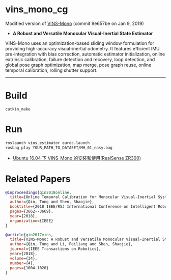 # vins_mono_cg

Modified version of [VINS-Mono](https://github.com/HKUST-Aerial-Robotics/VINS-Mono) (commit 9e657be on Jan 9, 2019)

* **A Robust and Versatile Monocular Visual-Inertial State Estimator**

VINS-Mono uses an optimization-based sliding window formulation for providing high-accuracy visual-inertial odometry. It features efficient IMU pre-integration with bias correction, automatic estimator initialization, online extrinsic calibration, failure detection and recovery, loop detection, and global pose graph optimization, map merge, pose graph reuse, online temporal calibration, rolling shutter support.

-----

# Build

```
catkin_make
```

# Run

```sh
roslaunch vins_estimator euroc.launch
rosbag play YOUR_PATH_TO_DATASET/MH_01_easy.bag
```

* [Ubuntu 16.04 下 VINS-Mono 的安装和使用(RealSense ZR300)](https://blog.csdn.net/u011178262/article/details/88086952)

# Related Papers

```bibtex
@inproceedings{qin2018online,
  title={Online Temporal Calibration for Monocular Visual-Inertial Systems},
  author={Qin, Tong and Shen, Shaojie},
  booktitle={2018 IEEE/RSJ International Conference on Intelligent Robots and Systems (IROS)},
  pages={3662--3669},
  year={2018},
  organization={IEEE}
}

@article{qin2017vins,
  title={VINS-Mono: A Robust and Versatile Monocular Visual-Inertial State Estimator},
  author={Qin, Tong and Li, Peiliang and Shen, Shaojie},
  journal={IEEE Transactions on Robotics},
  year={2018},
  volume={34},
  number={4},
  pages={1004-1020}
}
```
